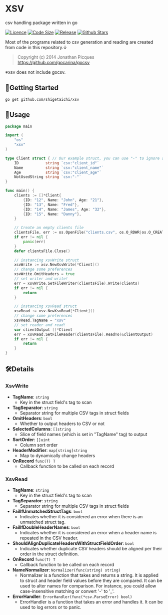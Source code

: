 # XSV

csv handling package written in go

[![Licence](https://img.shields.io/github/license/shigetaichi/xsv)](https://github.com/shigetaichi/xsv/blob/main/LICENSE)
[![Code Size](https://img.shields.io/github/languages/code-size/shigetaichi/xsv)](https://github.com/shigetaichi/xsv)
[![Release](https://img.shields.io/github/v/release/shigetaichi/xsv)](https://github.com/shigetaichi/xsv/releases)
[![Github Stars](https://img.shields.io/github/stars/shigetaichi/xsv)](https://github.com/shigetaichi/xsv/stargazers)

Most of the programs related to csv generation and reading are created from code in this repository.↓

> Copyright (c) 2014 Jonathan Picques
> https://github.com/gocarina/gocsv

※xsv does not include gocsv.

## 🚀Getting Started

```
go get github.com/shigetaichi/xsv
```

## 🔨Usage

```go
package main

import (
	"os"
	"xsv"
)

type Client struct { // Our example struct, you can use "-" to ignore a field
	ID            string `csv:"client_id"`
	Name          string `csv:"client_name"`
	Age           string `csv:"client_age"`
	NotUsedString string `csv:"-"`
}

func main() {
	clients := []*Client{
		{ID: "12", Name: "John", Age: "21"},
		{ID: "13", Name: "Fred"},
		{ID: "14", Name: "James", Age: "32"},
		{ID: "15", Name: "Danny"},
	}

	// Create an empty clients file
	clientsFile, err := os.OpenFile("clients.csv", os.O_RDWR|os.O_CREATE|os.O_TRUNC, os.ModePerm)
	if err != nil {
		panic(err)
	}
	defer clientsFile.Close()

	// instancing xsvWrite struct
	xsvWrite := xsv.NewXsvWrite[*Client]()
	// change some preferences
	xsvWrite.OmitHeaders = true
	// set writer and write!
	err = xsvWrite.SetFileWriter(clientsFile).Write(clients)
	if err != nil {
		return
	}

	// instancing xsvRead struct
	xsvRead := xsv.NewXsvRead[*Client]()
	// change some preferences
	xsvRead.TagName = "xsv"
	// set reader and read!
	var clientOutput []*Client
	err = xsvRead.SetFileReader(clientsFile).ReadTo(&clientOutput)
	if err != nil {
		return
	}
}

```

## 🛠️Details

### XsvWrite
- **TagName**: `string`
    - Key in the struct field's tag to scan
- **TagSeparator**: `string`
    - Separator string for multiple CSV tags in struct fields
- **OmitHeaders**: `bool`
    - Whether to output headers to CSV or not
- **SelectedColumns**: `[]string`
    - Slice of field names (which is set in "TagName" tag) to output
- **SortOrder**: `[]uint`
    - Column sort order
- **HeaderModifier**: `map[string]string`
    - Map to dynamically change headers
- **OnRecord** `func(T) T`
    - Callback function to be called on each record

### XsvRead
- **TagName**: `string`
    - Key in the struct field's tag to scan
- **TagSeparator**: `string`
    - Separator string for multiple CSV tags in struct fields
- **FailIfUnmatchedStructTags**: `bool`
    - Indicates whether it is considered an error when there is an unmatched struct tag.
- **FailIfDoubleHeaderNames**: `bool`
    - Indicates whether it is considered an error when a header name is repeated in the CSV header.
- **ShouldAlignDuplicateHeadersWithStructFieldOrder**: `bool`
    - Indicates whether duplicate CSV headers should be aligned per their order in the struct definition.
- **OnRecord** `func(T) T`
    - Callback function to be called on each record
- **NameNormalizer**: `Normalizer(func(string) string)`
    - Normalizer is a function that takes and returns a string. It is applied to struct and header field values before they are compared. It can be used to alter names for comparison. For instance, you could allow case-insensitive matching or convert '-' to '_'.
- **ErrorHandler**: `ErrorHandler(func(*csv.ParseError) bool)`
    - ErrorHandler is a function that takes an error and handles it. It can be used to log errors or to panic.
